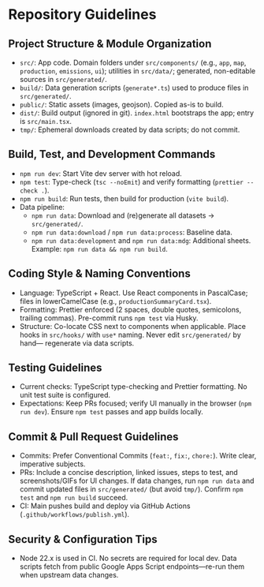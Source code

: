 # Repository Guidelines

## Project Structure & Module Organization

- `src/`: App code. Domain folders under `src/components/` (e.g., `app`,
  `map`, `production`, `emissions`, `ui`); utilities in `src/data/`;
  generated, non-editable sources in `src/generated/`.
- `build/`: Data generation scripts (`generate*.ts`) used to produce files in
  `src/generated/`.
- `public/`: Static assets (images, geojson). Copied as-is to build.
- `dist/`: Build output (ignored in git). `index.html` bootstraps the app;
  entry is `src/main.tsx`.
- `tmp/`: Ephemeral downloads created by data scripts; do not commit.

## Build, Test, and Development Commands

- `npm run dev`: Start Vite dev server with hot reload.
- `npm test`: Type-check (`tsc --noEmit`) and verify formatting
  (`prettier --check .`).
- `npm run build`: Run tests, then build for production (`vite build`).
- Data pipeline:
  - `npm run data`: Download and (re)generate all datasets → `src/generated/`.
  - `npm run data:download` / `npm run data:process`: Baseline data.
  - `npm run data:development` and `npm run data:mdg`: Additional sheets.
    Example: `npm run data && npm run build`.

## Coding Style & Naming Conventions

- Language: TypeScript + React. Use React components in PascalCase; files in
  lowerCamelCase (e.g., `productionSummaryCard.tsx`).
- Formatting: Prettier enforced (2 spaces, double quotes, semicolons, trailing
  commas). Pre-commit runs `npm test` via Husky.
- Structure: Co-locate CSS next to components when applicable. Place hooks in
  `src/hooks/` with `use*` naming. Never edit `src/generated/` by hand—
  regenerate via data scripts.

## Testing Guidelines

- Current checks: TypeScript type-checking and Prettier formatting. No unit
  test suite is configured.
- Expectations: Keep PRs focused; verify UI manually in the browser
  (`npm run dev`). Ensure `npm test` passes and app builds locally.

## Commit & Pull Request Guidelines

- Commits: Prefer Conventional Commits (`feat:`, `fix:`, `chore:`). Write
  clear, imperative subjects.
- PRs: Include a concise description, linked issues, steps to test, and
  screenshots/GIFs for UI changes. If data changes, run `npm run data` and
  commit updated files in `src/generated/` (but avoid `tmp/`). Confirm
  `npm test` and `npm run build` succeed.
- CI: Main pushes build and deploy via GitHub Actions
  (`.github/workflows/publish.yml`).

## Security & Configuration Tips

- Node 22.x is used in CI. No secrets are required for local dev. Data scripts
  fetch from public Google Apps Script endpoints—re-run them when upstream data
  changes.
